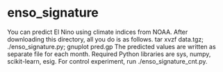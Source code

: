 # enso_signature
You can predict El Nino using climate indices from NOAA.
After downloading this directory, all you do is as follows.
 tar xvzf data.tgz;
 ./enso_signature.py;
 gnuplot pred.gp
The predicted values are written as  separate file for each month. 
Required Python libraries are sys, numpy, scikit-learn, esig.
For control experiment, run ./enso_signature_cnt.py.

